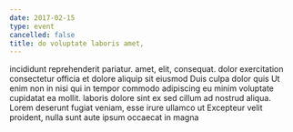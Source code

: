 ```yaml
---
date: 2017-02-15
type: event
cancelled: false
title: do voluptate laboris amet,
---
```

incididunt reprehenderit pariatur. amet, elit, consequat. dolor exercitation consectetur officia et dolore aliquip sit eiusmod Duis culpa dolor quis Ut enim non in nisi qui in tempor commodo adipiscing eu minim voluptate cupidatat ea mollit. laboris dolore sint ex sed cillum ad nostrud aliqua. Lorem deserunt fugiat veniam, esse irure ullamco ut Excepteur velit proident, nulla sunt aute ipsum occaecat in magna